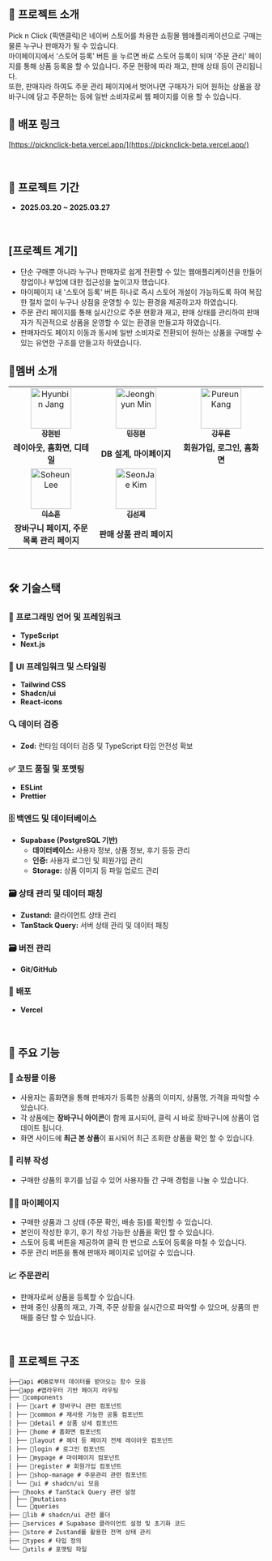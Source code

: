 ## 📢 프로젝트 소개

Pick n Click (픽앤클릭)은 네이버 스토어를 차용한 쇼핑몰 웹애플리케이션으로 구매는 물론 누구나 판매자가 될 수 있습니다.<br />
마이페이지에서 ‘스토어 등록’ 버튼 을 누르면 바로 스토어 등록이 되며 ‘주문 관리’ 페이지를 통해 상품 등록을 할 수 있습니다. 주문 현황에 따라 재고, 판매 상태 등이 관리됩니다.<br />
또한, 판매자라 하여도 주문 관리 페이지에서 벗어나면 구매자가 되어 원하는 상품을 장바구니에 담고 주문하는 등에 일반 소비자로써 웹 페이지를 이용 할 수 있습니다.
<br />

## 📍 배포 링크

[https://picknclick-beta.vercel.app/](https://picknclick-beta.vercel.app/)

<br />

## 📅 프로젝트 기간

- **2025.03.20 ~ 2025.03.27**

<br />

## [프로젝트 계기]

- 단순 구매뿐 아니라 누구나 판매자로 쉽게 전환할 수 있는 웹애플리케이션을 만들어 창업이나 부업에 대한 접근성을 높이고자 했습니다.
- 마이페이지 내 '스토어 등록' 버튼 하나로 즉시 스토어 개설이 가능하도록 하여 복잡한 절차 없이 누구나 상점을 운영할 수 있는 환경을 제공하고자 하였습니다.
- 주문 관리 페이지를 통해 실시간으로 주문 현황과 재고, 판매 상태를 관리하여 판매자가 직관적으로 상품을 운영할 수 있는 환경을 만들고자 하였습니다.
- 판매자라도 페이지 이동과 동시에 일반 소비자로 전환되어 원하는 상품을 구매할 수 있는 유연한 구조를 만들고자 하였습니다.
  <br />

## 💏멤버 소개

<table>
  <tbody>
    <tr>
      <td width="300px" align="center">
        <a href="https://github.com/33hyun">
        <img src="https://avatars.githubusercontent.com/u/192601063?v=4" width="80" alt="Hyunbin Jang"/>
        <br />
        <sub><b>장현빈</b></sub>
        </a>
        <br />
      </td>
         <td width="300px" align="center">
        <a href="https://github.com/Eletsia">
        <img src="https://avatars.githubusercontent.com/u/166839043?v=4" width="80" alt="Jeonghyun Min"/>
        <br />
        <sub><b>민정현</b></sub>
        </a>
        <br />
      </td>
      <td width="300px" align="center">
        <a href="https://github.com/PureunKang">
        <img src="https://avatars.githubusercontent.com/u/144876018?v=4" width="80" alt="Pureun Kang"/>
        <br />
        <sub><b>강푸른</b></sub>
        </a>
        <br />
      </td>
    </tr>
    <tr>
      <td align="center">
        <b>레이아웃, 홈화면, 디테일</b> <br/>
      </td>
      <td align="center">
        <b>DB 설계, 마이페이지</b> <br/>
      </td>
      <td align="center">
        <b>회원가입, 로그인, 홈화면</b> <br/>
      </td>
    </tr>
    <tr>
      <td align="center">
        <a href="https://github.com/sohxxny">
        <img src="https://avatars.githubusercontent.com/u/119118662?v=4" width="80" alt="Soheun Lee"/>
        <br />
        <sub><b>이소흔</b></sub>
        </a>
        <br />
      </td>
      <td align="center">
        <a href="https://github.com/UrePu">
        <img src="https://avatars.githubusercontent.com/u/85550543?v=4" width="80" alt="SeonJae Kim"/>
        <br />
        <sub><b>김선제</b></sub>
        </a>
        <br />
      </td>
    </tr>
    <tr>
      <td align="center">
        <b>장바구니 페이지, 주문 목록 관리 페이지</b> <br/>
      </td>
      <td align="center">
        <b>판매 상품 관리 페이지</b> <br/>
      </td>
      <td align="center">
    </tr>
  </tbody>
</table>

<br />

## 🛠 **기술스택**

### 📌 **프로그래밍 언어 및 프레임워크**

- **TypeScript**
- **Next.js**

### 🎨 **UI 프레임워크 및 스타일링**

- **Tailwind CSS**
- **Shadcn/ui**
- **React-icons**

### 🔍 **데이터 검증**
- **Zod:** 런타임 데이터 검증 및 TypeScript 타입 안전성 확보

### ✅ **코드 품질 및 포맷팅**

- **ESLint**
- **Prettier**

### 🗄️ **백엔드 및 데이터베이스**

- **Supabase (PostgreSQL 기반)**
  - **데이터베이스:** 사용자 정보, 상품 정보, 후기 등등 관리
  - **인증:** 사용자 로그인 및 회원가입 관리
  - **Storage:** 상품 이미지 등 파일 업로드 관리

### 🗃️ **상태 관리 및 데이터 패칭**

- **Zustand:** 클라이언트 상태 관리
- **TanStack Query:** 서버 상태 관리 및 데이터 패칭

### 🗃️ **버전 관리**

- **Git/GitHub**

### 🚀 **배포**

- **Vercel**

<br />

## 📝 **주요 기능**

### 🛒 쇼핑몰 이용

- 사용자는 홈화면을 통해 판매자가 등록한 상품의 이미지, 상품명, 가격을 파악할 수 있습니다.
- 각 상품에는 **장바구니 아이콘**이 함께 표시되어, 클릭 시 바로 장바구니에 상품이 업데이트 됩니다.
- 화면 사이드에 **최근 본 상품**이 표시되어 최근 조회한 상품을 확인 할 수 있습니다.

### 📝 리뷰 작성

- 구매한 상품의 후기를 남길 수 있어 사용자들 간 구매 경험을 나눌 수 있습니다.

### 🧑‍💻 마이페이지

- 구매한 상품과 그 상태 (주문 확인, 배송 등)를 확인할 수 있습니다.
- 본인이 작성한 후기, 후기 작성 가능한 상품을 확인 할 수 있습니다.
- 스토어 등록 버튼을 제공하여 클릭 한 번으로 스토어 등록을 마칠 수 있습니다.
- 주문 관리 버튼을 통해 판매자 페이지로 넘어갈 수 있습니다.

### 📈 주문관리

- 판매자로써 상품을 등록할 수 있습니다.
- 판매 중인 상품의 재고, 가격, 주문 상황을 실시간으로 파악할 수 있으며, 상품의 판매를 중단 할 수 있습니다.

<br />

## 📁 **프로젝트 구조**

```
├──📁api #DB로부터 데이터를 받아오는 함수 모음 
├──📁app #앱라우터 기반 페이지 라우팅
├── 📁components
│ ├── 📁cart # 장바구니 관련 컴포넌트
│ ├── 📁common # 재사용 가능한 공통 컴포넌트
│ ├── 📁detail # 상품 상세 컴포넌트
│ ├── 📁home # 홈화면 컴포넌트
│ ├── 📁layout # 헤더 등 페이지 전체 레이아웃 컴포넌트
│ ├── 📁login # 로그인 컴포넌트
│ ├── 📁mypage # 마이페이지 컴포넌트
│ ├── 📁register # 회원가입 컴포넌트
│ ├── 📁shop-manage # 주문관리 관련 컴포넌트
│ └── 📁ui # shadcn/ui 모음
├── 📁hooks # TanStack Query 관련 설정
│ ├── 📁mutations 
│ └── 📁queries
├── 📁lib # shadcn/ui 관련 폴더
├── 📁services # Supabase 클라이언트 설정 및 초기화 코드
├── 📁store # Zustand를 활용한 전역 상태 관리
├── 📁types # 타입 정의
└── 📁utils # 포맷팅 파일
```
